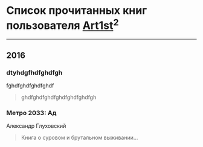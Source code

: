 # Список прочитанных книг пользователя [Art1st](https://plus.google.com/106180805638066641756)<sup>2</sup>
---

## 2016

### dtyhdgfhdfghdfgh
fghdfghdfghdfghdf
> ghdfghdfghdfghdfghdfghdfgh


### Метро 2033: Ад
Александр Глуховский
> Книга о суровом и брутальном выживании...



